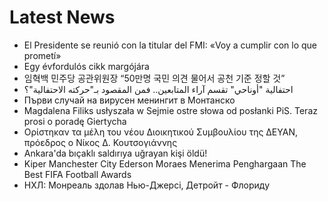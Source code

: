 # Latest News
-  El Presidente se reunió con la titular del FMI: «Voy a cumplir con lo que prometí»
-  Egy évfordulós cikk margójára
-  임혁백 민주당 공관위원장 “50만명 국민 의견 물어서 공천 기준 정할 것”
-  احتفالية "أوناحي" تقسم آراء المتابعين.. فمن المقصود بـ"حركته الاحتفالية"؟
-  Първи случай на вирусен менингит в Монтанско
-  Magdalena Filiks usłyszała w Sejmie ostre słowa od posłanki PiS. Teraz prosi o poradę Giertycha
-  Ορίστηκαν τα μέλη του νέου Διοικητικού Συμβουλίου της ΔΕΥΑΝ, πρόεδρος ο Νίκος Δ. Κουτσογιάννης
-  Ankara'da bıçaklı saldırıya uğrayan kişi öldü!
-  Kiper Manchester City Ederson Moraes Menerima Penghargaan The Best FIFA Football Awards
-  НХЛ: Монреаль здолав Нью-Джерсі, Детройт - Флориду

